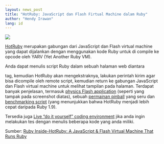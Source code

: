 ```yaml
---
layout: news_post
title: "HotRuby: JavaScript dan Flash Firtual Machine dalam Ruby"
author: "Hendy Irawan"
lang: id
---
```


![](http://farm4.static.flickr.com/3143/2365756846_de8c743a45_o.jpg)

[HotRuby][1] merupakan gabungan dari JavaScript dan Flash virtual
machine yang dapat dijalankan dengan menggunakan kode Ruby untuk di
compile ke opcode oleh YARV (Yet Another Ruby VM).

Anda dapat menulis script Ruby dalam sebuah halaman web diantara <script
type="”text/ruby”"> .. </script>

 tag, kemudian HotRuby akan mengekstraknya, lakukan perintah kirim agar
bisa dicompile oleh remote script, kemudian return ke gabungan
JavaScript dan Flash virtual machine untuk melihat tampilan pada
halaman. Terdapat banyak penjelasan, termasuk [physics Flash
application][2] (seperti yang tampak pada screenshot diatas), sebuah
[permainan pinball][3] yang seru dan [benchmarking script][4] (yang
menunjukkan bahwa HotRuby menjadi lebih cepat daripada Ruby 1.9).

Tersedia juga [Live “do it yourself” coding environment][5] jika anda
ingin melakukan tes dengan menulis beberapa kode yang anda miliki.

Sumber: [Ruby Inside-HotRuby: A JavaScript &amp; Flash Virtual Machine
That Runs Ruby][6]



[1]: http://hotruby.accelart.jp/
[2]: http://hotruby.accelart.jp/test-web/Box2DFlashAS3.html
[3]: http://hotruby.accelart.jp/test-web/pinball.html
[4]: http://hotruby.accelart.jp/test-web/bm_loop_times.html
[5]: http://hotruby.accelart.jp/test-web/diy.html
[6]: http://www.rubyinside.com/hotruby-a-javascript-flash-virtual-machine-that-runs-ruby-821.html
